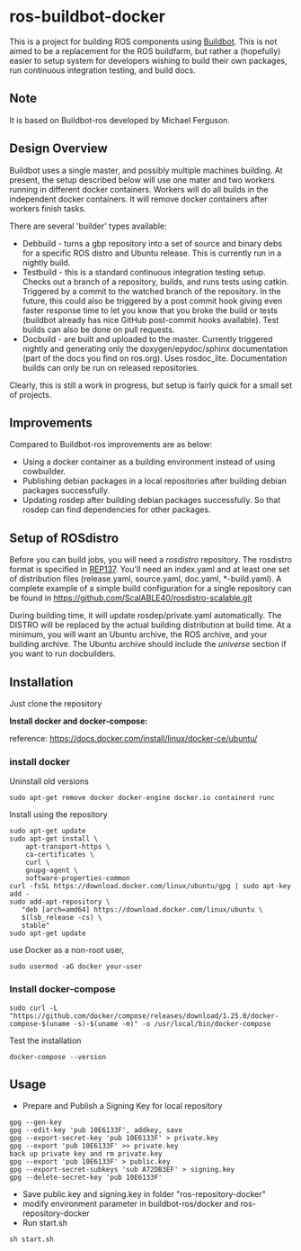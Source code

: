 # ros-buildbot-docker
This is a project for building ROS components using [Buildbot](http://buildbot.net/). This is not aimed to be a replacement for the ROS buildfarm, but rather a (hopefully) easier to setup system
for developers wishing to build their own packages, run continuous integration testing, and build docs.

## Note
It is based on Buildbot-ros developed by Michael Ferguson.
## Design Overview
Buildbot uses a single master, and possibly multiple machines building. At present, the setup described below will use one mater and two workers running in different docker containers. Workers will do all builds in the independent docker containers. It will remove docker containers after workers finish tasks.

There are several 'builder' types available:
 * Debbuild - turns a gbp repository into a set of source and binary debs for a specific ROS distro and Ubuntu release. This is currently run in a nightly build.
 * Testbuild - this is a standard continuous integration testing setup. Checks out a branch of a repository, builds, and runs tests using catkin. Triggered by a commit to the watched branch of the repository. In the future, this could also be triggered by a post commit hook giving even faster response time to let you know that you broke the build or tests (buildbot already has nice GitHub post-commit hooks available). Test builds can also be done on pull requests.
 * Docbuild - are built and uploaded to the master. Currently triggered nightly and generating only the doxygen/epydoc/sphinx documentation (part of the docs you find on ros.org). Uses rosdoc_lite. Documentation builds can only be run on released repositories. 

Clearly, this is still a work in progress, but setup is fairly quick for a small set of projects.
## Improvements
Compared to Buildbot-ros improvements are as below:

* Using a docker container as a building environment instead of using cowbuilder.
* Publishing debian packages in a local repositories after building debian packages successfully.
* Updating rosdep after building debian packages successfully. So that rosdep can find dependencies for other packages.

## Setup of ROSdistro
Before you can build jobs, you will need a _rosdistro_ repository. The rosdistro format is specified
in [REP137](http://ros.org/reps/rep-0137.html). You'll need an index.yaml and at least one set of
distribution files (release.yaml, source.yaml, doc.yaml, *-build.yaml). A complete example of a
simple build configuration for a single repository can be found in
https://github.com/ScalABLE40/rosdistro-scalable.git 

During building time, it will update rosdep/private.yaml automatically. 
The DISTRO will be replaced by the actual building distribution at build time. At a minimum, you will want an Ubuntu archive, the ROS archive, and your building archive. The Ubuntu archive should
include the _universe_ section if you want to run docbuilders.
## Installation
Just clone the repository

**Install docker and docker-compose:** 

reference:
https://docs.docker.com/install/linux/docker-ce/ubuntu/

### install docker
Uninstall old versions
```
sudo apt-get remove docker docker-engine docker.io containerd runc
```
Install using the repository
```
sudo apt-get update
sudo apt-get install \
    apt-transport-https \
    ca-certificates \
    curl \
    gnupg-agent \
    software-properties-common
curl -fsSL https://download.docker.com/linux/ubuntu/gpg | sudo apt-key add -
sudo add-apt-repository \
   "deb [arch=amd64] https://download.docker.com/linux/ubuntu \
   $(lsb_release -cs) \
   stable"
sudo apt-get update
```
use Docker as a non-root user,
```
sudo usermod -aG docker your-user
```
### Install docker-compose
```
sudo curl -L "https://github.com/docker/compose/releases/download/1.25.0/docker-compose-$(uname -s)-$(uname -m)" -o /usr/local/bin/docker-compose
```
Test the installation
```
docker-compose --version
```

## Usage
* Prepare and Publish a Signing Key for local repository
```
gpg --gen-key
gpg --edit-key 'pub 10E6133F', addkey, save
gpg --export-secret-key 'pub 10E6133F' > private.key
gpg --export 'pub 10E6133F' >> private.key 
back up private key and rm private.key
gpg --export 'pub 10E6133F' > public.key
gpg --export-secret-subkeys 'sub A72DB3EF' > signing.key
gpg --delete-secret-key 'pub 10E6133F'
```
* Save public.key and signing.key in folder "ros-repository-docker"
* modify environment parameter in buildbot-ros/docker and ros-repository-docker
* Run start.sh 
```
sh start.sh
```
